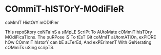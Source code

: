 # COmmiT-hISTOrY-MOdiFIeR
coMmIT HistOrY mODIFIer

ThIs repoSItory coNTaInS a siMpLE ScrIPt To AUtoMate cOMmiT hisTOry MOdiFicaTions. The puRPose iS To tEsT Git coMmIT aUtomATiOn, exPlORE hOw COmmIT hIstorY can bE aLTerEd, And exPErimenT With GeNerating cOMmiTs uSing scripTS.
